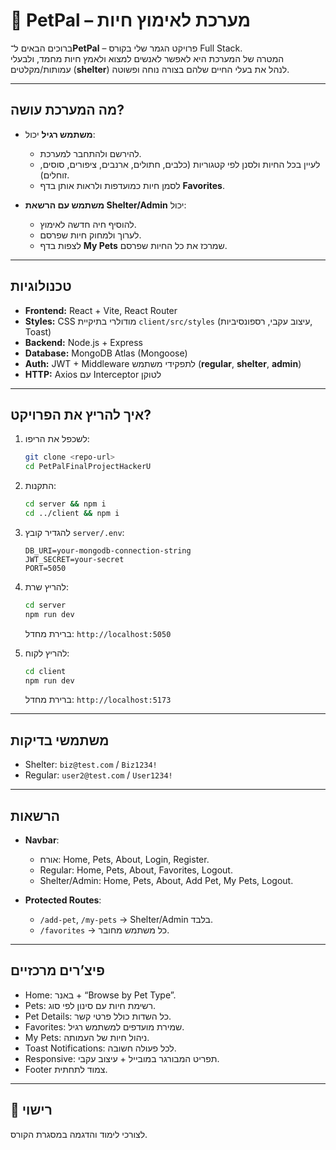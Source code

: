 # 🐾 PetPal – מערכת לאימוץ חיות

ברוכים הבאים ל־**PetPal** – פרויקט הגמר שלי בקורס Full Stack.  
המטרה של המערכת היא לאפשר לאנשים למצוא ולאמץ חיות מחמד, ולבעלי עמותות/מקלטים (**shelter**) לנהל את בעלי החיים שלהם בצורה נוחה ופשוטה.

---

##  מה המערכת עושה?

- **משתמש רגיל** יכול:
  - להירשם ולהתחבר למערכת.
  - לעיין בכל החיות ולסנן לפי קטגוריות (כלבים, חתולים, ארנבים, ציפורים, סוסים, זוחלים).
  - לסמן חיות כמועדפות ולראות אותן בדף **Favorites**.

- **משתמש עם הרשאת Shelter/Admin** יכול:
  - להוסיף חיה חדשה לאימוץ.
  - לערוך ולמחוק חיות שפרסם.
  - לצפות בדף **My Pets** שמרכז את כל החיות שפרסם.

---

##  טכנולוגיות

- **Frontend:** React + Vite, React Router  
- **Styles:** CSS מודולרי בתיקיית `client/src/styles` (עיצוב עקבי, רספונסיביות, Toast)  
- **Backend:** Node.js + Express  
- **Database:** MongoDB Atlas (Mongoose)  
- **Auth:** JWT + Middleware לתפקידי משתמש (**regular**, **shelter**, **admin**)  
- **HTTP:** Axios עם Interceptor לטוקן  

---

##  איך להריץ את הפרויקט?

1. לשכפל את הריפו:
   ```bash
   git clone <repo-url>
   cd PetPalFinalProjectHackerU
   ```

2. התקנות:
   ```bash
   cd server && npm i
   cd ../client && npm i
   ```

3. להגדיר קובץ `server/.env`:
   ```env
   DB_URI=your-mongodb-connection-string
   JWT_SECRET=your-secret
   PORT=5050
   ```

4. להריץ שרת:
   ```bash
   cd server
   npm run dev
   ```
   ברירת מחדל: `http://localhost:5050`

5. להריץ לקוח:
   ```bash
   cd client
   npm run dev
   ```
   ברירת מחדל: `http://localhost:5173`

---

##  משתמשי בדיקות

- Shelter: `biz@test.com` / `Biz1234!`  
- Regular: `user2@test.com` / `User1234!`  

---

##  הרשאות

- **Navbar**:
  - אורח: Home, Pets, About, Login, Register.  
  - Regular: Home, Pets, About, Favorites, Logout.  
  - Shelter/Admin: Home, Pets, About, Add Pet, My Pets, Logout.  

- **Protected Routes**:
  - `/add-pet`, `/my-pets` → Shelter/Admin בלבד.  
  - `/favorites` → כל משתמש מחובר.  

---

##  פיצ’רים מרכזיים

- Home: באנר + “Browse by Pet Type”.  
- Pets: רשימת חיות עם סינון לפי סוג.  
- Pet Details: כל השדות כולל פרטי קשר.  
- Favorites: שמירת מועדפים למשתמש רגיל.  
- My Pets: ניהול חיות של העמותה.  
- Toast Notifications: לכל פעולה חשובה.  
- Responsive: תפריט המבורגר במובייל + עיצוב עקבי.  
- Footer צמוד לתחתית.  

---

## 📜 רישוי

לצורכי לימוד והדגמה במסגרת הקורס.  
